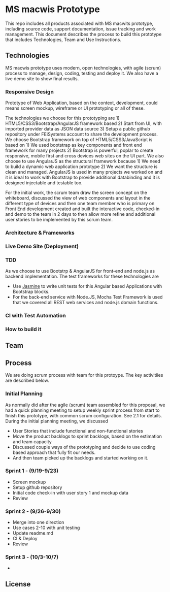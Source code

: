 # MS macwis Prototype
This repo includes all products associated with MS macwits prototype, including source code, support documentation, issue tracking and work management.
This document describes the process to build this prototype that includes Technologies, Team and Use Instructions.

## Technologies
MS macwis prototype uses modern, open technologies, with agile (scrum) process to manage, design, coding, testing and deploy it. We also have a live demo site to show final results.

### Responsive Design

Prototype of Web Application, based on the context, development, could means screen mockup, wireframe or UI prototyping or all of these. 



The technologies we choose for this prototyping are 1) HTML5/CSS3/Bootstrap/AngularJS framework based 2) Start from UI, with imported provider data as JSON data source 3) Setup a public github repository under FEiSystems account to share the development process.
We choose Bootstrap framework on top of HTML5/CSS3/JavaScript is based on 1) We used bootstrap as key components and front end framework for many projects 2) Bootstrap is powerful, poplar to create responsive, mobile first and cross devices web sites on the UI part.
We also choose to use AngularJS as the structural framework because 1) We need to build a dynamic web application prototype 2) We want the structure is clean and managed. AngularJS is used in many projects we worked on and it is ideal to work with Bootstrap to provide additional databinding and it is designed injectable and testable too. 

For the initial work, the scrum team draw the screen concept on the whiteboard, discussed the view of web components and layout in the different type of devices and then one team member who is primary on Front End development created and built the interactive code, checked-in and demo to the team in 2 days to then allow more refine and additional user stories to be implemented by this scrum team.

### Architecture & Frameworks

### Live Demo Site (Deployment)

### TDD
As we choose to use Bootstrp & AngularJS for front-end and node.js as backend implementation. The test frameworks for these technologies are
- Use [Jasmine](http://jasmine.github.io/) to write unit tests for this Angular based Applications with Bootstrap blocks.
- For the back-end service with Node.JS, Mocha Test Framework is used that we covered all REST web services and node.js domain functions.


### CI with Test Automation

### How to build it

## Team 

## Process
We are doing scrum process with team for this protoype. The key activitiies are described below.

### Initial Planning
As normally did after the agile (scrum) team assembled for this proposal, we had a quick planning meeting to setup weekly sprint process from start to finish this prototype, with common scrum configuration. See 2.1 for details.
During the initial planning meeting, we discussed 
- User Stories that include functional and non-functional stories 
- Move the product backlogs to sprint backlogs, based on the estimation and team capacity 
- Discussed couple ways of the prototyping and decide to use coding based approach that fully fit our needs. 
- And then team picked up the backlogs and started working on it.

### Sprint 1 - (9/19-9/23)
- Screen mockup
- Setup github repository
- Initial code check-in with user story 1 and mockup data
- Review

### Sprint 2 - (9/26-9/30)
- Merge into one direction
- Use cases 2-10 with unit testing
- Update readme.md 
- CI & Deploy
- Review

### Sprint 3 - (10/3-10/7)
- 

## License